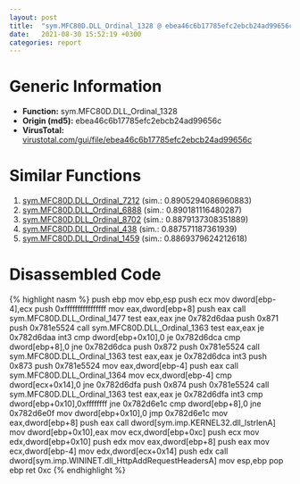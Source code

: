 ```yaml
---
layout: post
title:  "sym.MFC80D.DLL_Ordinal_1328 @ ebea46c6b17785efc2ebcb24ad99656c"
date:   2021-08-30 15:52:19 +0300
categories: report
---
```


# Generic Information
- **Function:** sym.MFC80D.DLL\_Ordinal\_1328
- **Origin (md5):** ebea46c6b17785efc2ebcb24ad99656c
- **VirusTotal:** [virustotal.com/gui/file/ebea46c6b17785efc2ebcb24ad99656c][virustotal_ref]



# Similar Functions

1. [sym.MFC80D.DLL\_Ordinal\_7212][similar_1_ref] (sim.: 0.8905294086960883)
2. [sym.MFC80D.DLL\_Ordinal\_6888][similar_2_ref] (sim.: 0.890181116480287)
3. [sym.MFC80D.DLL\_Ordinal\_8702][similar_3_ref] (sim.: 0.8879137308351889)
4. [sym.MFC80D.DLL\_Ordinal\_438][similar_4_ref] (sim.: 0.887571187361939)
5. [sym.MFC80D.DLL\_Ordinal\_1459][similar_5_ref] (sim.: 0.8869379624212618)


# Disassembled Code

{% highlight nasm %}
push ebp
mov ebp,esp
push ecx
mov dword[ebp-4],ecx
push 0xffffffffffffffff
mov eax,dword[ebp+8]
push eax
call sym.MFC80D.DLL_Ordinal_1477
test eax,eax
jne 0x782d6daa
push 0x871
push 0x781e5524
call sym.MFC80D.DLL_Ordinal_1363
test eax,eax
je 0x782d6daa
int3 
cmp dword[ebp+0x10],0
je 0x782d6dca
cmp dword[ebp+8],0
jne 0x782d6dca
push 0x872
push 0x781e5524
call sym.MFC80D.DLL_Ordinal_1363
test eax,eax
je 0x782d6dca
int3 
push 0x873
push 0x781e5524
mov eax,dword[ebp-4]
push eax
call sym.MFC80D.DLL_Ordinal_1364
mov ecx,dword[ebp-4]
cmp dword[ecx+0x14],0
jne 0x782d6dfa
push 0x874
push 0x781e5524
call sym.MFC80D.DLL_Ordinal_1363
test eax,eax
je 0x782d6dfa
int3 
cmp dword[ebp+0x10],0xffffffff
jne 0x782d6e1c
cmp dword[ebp+8],0
jne 0x782d6e0f
mov dword[ebp+0x10],0
jmp 0x782d6e1c
mov eax,dword[ebp+8]
push eax
call dword[sym.imp.KERNEL32.dll_lstrlenA]
mov dword[ebp+0x10],eax
mov ecx,dword[ebp+0xc]
push ecx
mov edx,dword[ebp+0x10]
push edx
mov eax,dword[ebp+8]
push eax
mov ecx,dword[ebp-4]
mov edx,dword[ecx+0x14]
push edx
call dword[sym.imp.WININET.dll_HttpAddRequestHeadersA]
mov esp,ebp
pop ebp
ret 0xc
{% endhighlight %}


[similar_1_ref]: /report/sym.MFC80D.DLL_Ordinal_7212@ebea46c6b17785efc2ebcb24ad99656c
[similar_2_ref]: /report/sym.MFC80D.DLL_Ordinal_6888@ebea46c6b17785efc2ebcb24ad99656c
[similar_3_ref]: /report/sym.MFC80D.DLL_Ordinal_8702@ebea46c6b17785efc2ebcb24ad99656c
[similar_4_ref]: /report/sym.MFC80D.DLL_Ordinal_438@ebea46c6b17785efc2ebcb24ad99656c
[similar_5_ref]: /report/sym.MFC80D.DLL_Ordinal_1459@ebea46c6b17785efc2ebcb24ad99656c
[virustotal_ref]: https://www.virustotal.com/gui/file/ebea46c6b17785efc2ebcb24ad99656c